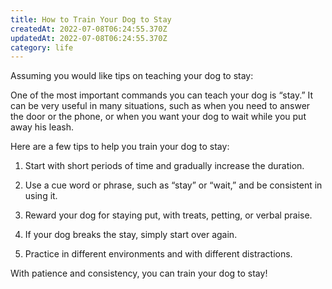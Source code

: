 ```yaml
---
title: How to Train Your Dog to Stay
createdAt: 2022-07-08T06:24:55.370Z
updatedAt: 2022-07-08T06:24:55.370Z
category: life
---
```


Assuming you would like tips on teaching your dog to stay: 

One of the most important commands you can teach your dog is “stay.” It can be very useful in many situations, such as when you need to answer the door or the phone, or when you want your dog to wait while you put away his leash. 

Here are a few tips to help you train your dog to stay:

1. Start with short periods of time and gradually increase the duration.

2. Use a cue word or phrase, such as “stay” or “wait,” and be consistent in using it.

3. Reward your dog for staying put, with treats, petting, or verbal praise.

4. If your dog breaks the stay, simply start over again.

5. Practice in different environments and with different distractions.

With patience and consistency, you can train your dog to stay!
